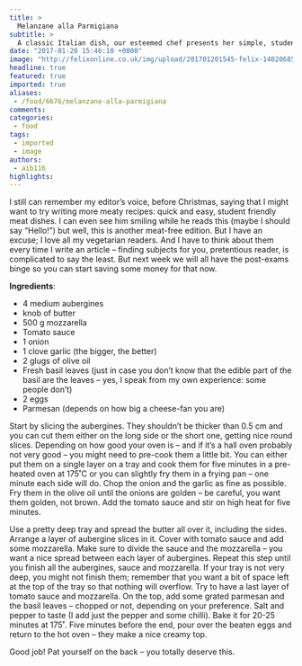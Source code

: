 ```yaml
---
title: >
  Melanzane alla Parmigiana
subtitle: >
  A classic Italian dish, our esteemed chef presents her simple, student friendly version. Cook it for that hot vegetarian girl on your corridor – who knows, she might come back for seconds?
date: "2017-01-20 15:46:10 +0000"
image: "http://felixonline.co.uk/img/upload/201701201545-felix-14020685350_46aa22061b_o.jpg"
headline: true
featured: true
imported: true
aliases:
 - /food/6676/melanzane-alla-parmigiana
comments:
categories:
 - food
tags:
 - imported
 - image
authors:
 - aib116
highlights:
---
```


I still can remember my editor’s voice, before Christmas, saying that I might want to try writing more meaty recipes: quick and easy, student friendly meat dishes. I can even see him smiling while he reads this (maybe I should say “Hello!”) but well, this is another meat-free edition.
But I have an excuse; I love all my vegetarian readers. And I have to think about them every time I write an article – finding subjects for you, pretentious reader, is complicated to say the least. But next week we will all have the post-exams binge so you can start saving some money for that now.

**Ingredients**:

- 4 medium aubergines
- knob of butter
- 500 g mozzarella
- Tomato sauce
- 1 onion
- 1 clove garlic (the bigger, the better)
- 2 glugs of olive oil
- Fresh basil leaves (just in case you don’t know that the edible part of the basil are the leaves – yes, I speak from my own experience: some people don’t)
- 2 eggs
- Parmesan (depends on how big a cheese-fan you are)

Start by slicing the aubergines. They shouldn’t be thicker than 0.5 cm and you can cut them either on the long side or the short one, getting nice round slices. Depending on how good your oven is – and if it’s a hall oven probably not very good – you might need to pre-cook them a little bit. You can either put them on a single layer on a tray and cook them for five minutes in a pre-heated oven at 175˚C or you can slightly fry them in a frying pan – one minute each side will do.
Chop the onion and the garlic as fine as possible. Fry them in the olive oil until the onions are golden – be careful, you want them golden, not brown.  Add the tomato sauce and stir on high heat for five minutes.

Use a pretty deep tray and spread the butter all over it, including the sides. Arrange a layer of aubergine slices in it. Cover with tomato sauce and add some mozzarella. Make sure to divide the sauce and the mozzarella – you want a nice spread between each layer of aubergines.
Repeat this step until you finish all the aubergines, sauce and mozzarella. If your tray is not very deep, you might not finish them; remember that you want a bit of space left at the top of the tray so that nothing will overflow. Try to have a last layer of tomato sauce and mozzarella.
On the top, add some grated parmesan and the basil leaves – chopped or not, depending on your preference.  Salt and pepper to taste (I add just the pepper and some chilli).
Bake it for 20-25 minutes at 175˚. Five minutes before the end, pour over the beaten eggs and return to the hot oven – they make a nice creamy top.

Good job! Pat yourself on the back – you totally deserve this.
